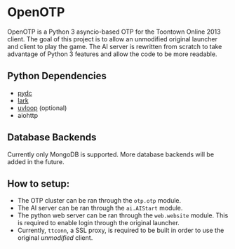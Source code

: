 # OpenOTP

OpenOTP is a Python 3 asyncio-based OTP for the Toontown Online 2013 client.
The goal of this project is to allow an unmodified original launcher and client to play the game.
The AI server is rewritten from scratch to take advantage of Python 3 features and allow the code to be more readable.



## Python Dependencies
* [pydc](https://github.com/alexanderr/pydc)
* [lark](https://github.com/lark-parser/lark)
* [uvloop](https://github.com/MagicStack/uvloop) (optional)
* aiohttp


## Database Backends
Currently only MongoDB is supported. More database backends will be added in the future.


## How to setup:
* The OTP cluster can be ran through the `otp.otp` module.
* The AI server can be ran through the `ai.AIStart` module.
* The python web server can be ran through the `web.website` module. This is required to enable login through the original launcher.
* Currently, `ttconn`, a SSL proxy, is required to be built in order to use the original _unmodified_ client.